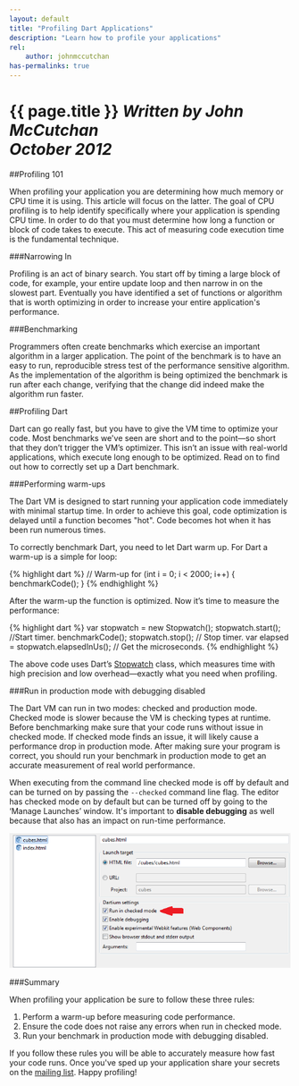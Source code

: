 ```yaml
--- 
layout: default
title: "Profiling Dart Applications"
description: "Learn how to profile your applications"
rel:
    author: johnmccutchan
has-permalinks: true
---
```


# {{ page.title }} _Written by John McCutchan <br /> October 2012_

##Profiling 101

When profiling your application you are determining how much memory or CPU time
it is using. This article will focus on the latter. The goal of CPU profiling is
to help identify specifically where your application is spending CPU time. In
order to do that you must determine how long a function or block of code takes
to execute. This act of measuring code execution time is the fundamental
technique.

###Narrowing In

Profiling is an act of binary search. You start off by timing a large block of
code, for example, your entire update loop and then narrow in on the slowest
part. Eventually you have identified a set of functions or algorithm that is
worth optimizing in order to increase your entire application's performance.

###Benchmarking

Programmers often create benchmarks which exercise an important algorithm in a
larger application. The point of the benchmark is to have an easy to run,
reproducible stress test of the performance sensitive algorithm. As the
implementation of the algorithm is being optimized the benchmark is run after
each change, verifying that the change did indeed make the algorithm run faster.

##Profiling Dart

Dart can go really fast, but you have to give the VM time to optimize your code.
Most benchmarks we've seen are short and to the point—so short that they don’t
trigger the VM’s optimizer. This isn’t an issue with real-world applications,
which execute long enough to be optimized. Read on to find out how to correctly
set up a Dart benchmark.

###Performing warm-ups

The Dart VM is designed to start running your application code immediately with
minimal startup time. In order to achieve this goal, code optimization is
delayed until a function becomes "hot". Code becomes hot when it has been run
numerous times.

To correctly benchmark Dart, you need to let Dart warm up. For Dart a warm-up is
a simple for loop:

{% highlight dart %}
// Warm-up
for (int i = 0; i < 2000; i++) {
    benchmarkCode();
}
{% endhighlight %}

After the warm-up the function is optimized. Now it’s time to measure the
performance:

{% highlight dart %}
var stopwatch = new Stopwatch();
stopwatch.start(); //Start timer.
benchmarkCode();
stopwatch.stop(); // Stop timer.
var elapsed = stopwatch.elapsedInUs(); // Get the microseconds.
{% endhighlight %}

The above code uses Dart’s
[Stopwatch](http://api.dartlang.org/docs/bleeding_edge/dart_core/Stopwatch.html)
class, which measures time with high precision and low overhead—exactly what you
need when profiling.

###Run in production mode with debugging disabled

The Dart VM can run in two modes: checked and production mode. Checked mode is
slower because the VM is checking types at runtime. Before benchmarking make
sure that your code runs without issue in checked mode. If checked mode finds an
issue, it will likely cause a performance drop in production mode. After making
sure your program is correct, you should run your benchmark in production mode
to get an accurate measurement of real world performance.

When executing from the command line checked mode is off by default and can be
turned on by passing the `--checked` command line flag. The editor has checked
mode on by default but can be turned off by going to the ‘Manage Launches’
window. It's important to **disable debugging** as well because that also has an
impact on run-time performance.

<div style="display:block; margin-left:auto; margin-right:auto"><img src="checkedmode.png" /></div>

###Summary

When profiling your application be sure to follow these three rules:

1. Perform a warm-up before measuring code performance.
1. Ensure the code does not raise any errors when run in checked mode.
1. Run your benchmark in production mode with debugging disabled.

If you follow these rules you will be able to accurately measure how fast your
code runs. Once you've sped up your application share your secrets on the [mailing list](https://groups.google.com/a/dartlang.org/forum/?fromgroups#!forum/misc). Happy profiling!
